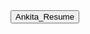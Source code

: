 <a href="https://drive.google.com/file/d/1YIr4Dzvbat0yIJvp1Ny2uT8k-caZyfxH/view?usp=sharing" title="">
  <button>Ankita_Resume</button>
</a>
